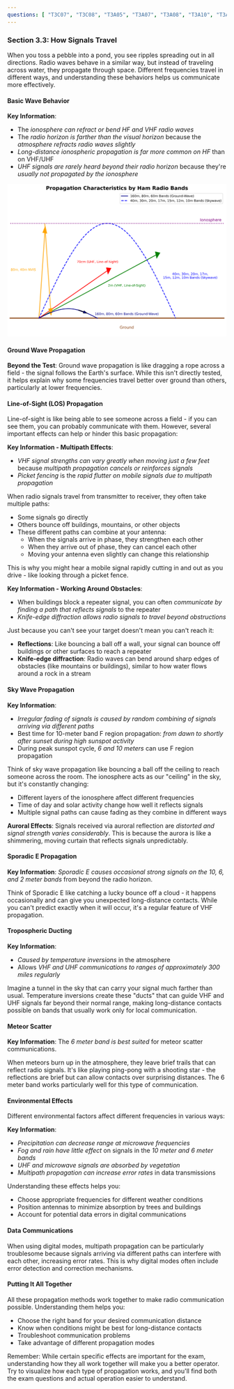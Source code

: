 ```yaml
---
questions: [ "T3C07", "T3C08", "T3A05", "T3A07", "T3A08", "T3A10", "T3A11", "T3A12", "T3C01", "T3C02", "T3C03", "T3C04", "T3C05", "T3C06", "T3C09", "T3C10", "T3A01", "T3A02", "T3A06", "T3C11" ]
---
```


### Section 3.3: How Signals Travel

When you toss a pebble into a pond, you see ripples spreading out in all directions. Radio waves behave in a similar way, but instead of traveling across water, they propagate through space. Different frequencies travel in different ways, and understanding these behaviors helps us communicate more effectively.

#### Basic Wave Behavior

**Key Information**: 
- The *ionosphere can refract or bend HF and VHF radio waves*
- The *radio horizon is farther than the visual horizon* because the *atmosphere refracts radio waves slightly*
- *Long-distance ionospheric propagation is far more common on HF* than on VHF/UHF
- *UHF signals are rarely heard beyond their radio horizon* because they're *usually not propagated by the ionosphere*

![Propagation types at different frequency ranges](../../../images/propagation-types.svg)

#### Ground Wave Propagation

**Beyond the Test**: Ground wave propagation is like dragging a rope across a field - the signal follows the Earth's surface. While this isn't directly tested, it helps explain why some frequencies travel better over ground than others, particularly at lower frequencies.

#### Line-of-Sight (LOS) Propagation

Line-of-sight is like being able to see someone across a field - if you can see them, you can probably communicate with them. However, several important effects can help or hinder this basic propagation:

**Key Information - Multipath Effects**: 
- *VHF signal strengths can vary greatly when moving just a few feet* because *multipath propagation cancels or reinforces signals*
- *Picket fencing* is the *rapid flutter on mobile signals due to multipath propagation*

When radio signals travel from transmitter to receiver, they often take multiple paths:
- Some signals go directly
- Others bounce off buildings, mountains, or other objects
- These different paths can combine at your antenna:
  - When the signals arrive in phase, they strengthen each other
  - When they arrive out of phase, they can cancel each other
  - Moving your antenna even slightly can change this relationship

This is why you might hear a mobile signal rapidly cutting in and out as you drive - like looking through a picket fence.

**Key Information - Working Around Obstacles**:
- When buildings block a repeater signal, you can often *communicate by finding a path that reflects signals* to the repeater
- *Knife-edge diffraction allows radio signals to travel beyond obstructions*

Just because you can't see your target doesn't mean you can't reach it:
- **Reflections**: Like bouncing a ball off a wall, your signal can bounce off buildings or other surfaces to reach a repeater
- **Knife-edge diffraction**: Radio waves can bend around sharp edges of obstacles (like mountains or buildings), similar to how water flows around a rock in a stream

#### Sky Wave Propagation

**Key Information**:
- *Irregular fading of signals is caused by random combining of signals arriving via different paths*
- Best time for 10-meter band F region propagation: *from dawn to shortly after sunset during high sunspot activity*
- During peak sunspot cycle, *6 and 10 meters* can use F region propagation

Think of sky wave propagation like bouncing a ball off the ceiling to reach someone across the room. The ionosphere acts as our "ceiling" in the sky, but it's constantly changing:
- Different layers of the ionosphere affect different frequencies
- Time of day and solar activity change how well it reflects signals
- Multiple signal paths can cause fading as they combine in different ways

**Auroral Effects**:
Signals received via auroral reflection are *distorted and signal strength varies considerably*. This is because the aurora is like a shimmering, moving curtain that reflects signals unpredictably.

#### Sporadic E Propagation

**Key Information**: *Sporadic E causes occasional strong signals on the 10, 6, and 2 meter bands* from beyond the radio horizon.

Think of Sporadic E like catching a lucky bounce off a cloud - it happens occasionally and can give you unexpected long-distance contacts. While you can't predict exactly when it will occur, it's a regular feature of VHF propagation.

#### Tropospheric Ducting

**Key Information**:
- *Caused by temperature inversions* in the atmosphere
- Allows *VHF and UHF communications to ranges of approximately 300 miles regularly*

Imagine a tunnel in the sky that can carry your signal much farther than usual. Temperature inversions create these "ducts" that can guide VHF and UHF signals far beyond their normal range, making long-distance contacts possible on bands that usually work only for local communication.

#### Meteor Scatter

**Key Information**: The *6 meter band is best suited* for meteor scatter communications.

When meteors burn up in the atmosphere, they leave brief trails that can reflect radio signals. It's like playing ping-pong with a shooting star - the reflections are brief but can allow contacts over surprising distances. The 6 meter band works particularly well for this type of communication.

#### Environmental Effects

Different environmental factors affect different frequencies in various ways:

**Key Information**: 
- *Precipitation can decrease range at microwave frequencies*
- *Fog and rain have little effect* on signals in the *10 meter and 6 meter bands*
- *UHF and microwave signals are absorbed by vegetation*
- *Multipath propagation can increase error rates* in data transmissions

Understanding these effects helps you:
- Choose appropriate frequencies for different weather conditions
- Position antennas to minimize absorption by trees and buildings
- Account for potential data errors in digital communications

#### Data Communications 

When using digital modes, multipath propagation can be particularly troublesome because signals arriving via different paths can interfere with each other, increasing error rates. This is why digital modes often include error detection and correction mechanisms.

#### Putting It All Together

All these propagation methods work together to make radio communication possible. Understanding them helps you:
- Choose the right band for your desired communication distance
- Know when conditions might be best for long-distance contacts
- Troubleshoot communication problems
- Take advantage of different propagation modes

Remember: While certain specific effects are important for the exam, understanding how they all work together will make you a better operator. Try to visualize how each type of propagation works, and you'll find both the exam questions and actual operation easier to understand.